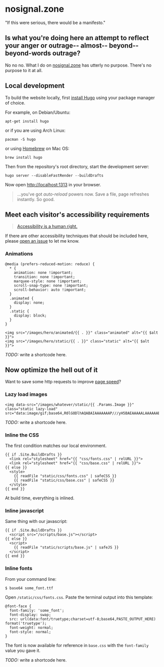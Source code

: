 # nosignal.zone

"If this were serious, there would be a manifesto."

## Is what you're doing here an attempt to reflect your anger or outrage-- almost-- beyond-- beyond-words outrage?

No no no. What I do on [nosignal.zone](https://nosignal.zone/) has utterly no purpose. There's no purpose to it at all.

## Local development

To build the website locally, first [install Hugo](https://gohugo.io/getting-started/installing)
using your package manager of choice.

For example, on Debian/Ubuntu:
```
apt-get install hugo
```

or if you are using Arch Linux:
```
pacman -S hugo
```

or using [Homebrew](https://brew.sh) on Mac OS:
```
brew install hugo
```

Then from the repository's root directory, start the development server:
```
hugo server --disableFastRender --buildDrafts
```

Now open [http://localhost:1313](http://localhost:1313) in your browser.

> ...you've got *auto-reload* powers now. Save a file, page refreshes instantly. So good.

## Meet each visitor's accessibility requirements

> [Accessibility is a human right.](https://ethicalsource.dev/principles/)

If there are other accessibility techniques that should be included here, please
[open an issue](https://github.com/CoralineAda/nosignal.zone/issues/new) to
let me know.

### Animations

```
@media (prefers-reduced-motion: reduce) {
  * {
    animation: none !important;
    transition: none !important;
    marquee-style: none !important;
    scroll-snap-type: none !important;
    scroll-behavior: auto !important;
  }
  .animated {
    display: none;
  }
  .static {
    display: block;
  }
}
```

```
<img src="/images/hero/animated/{{ . }}" class="animated" alt="{{ $alt }}">
<img src="/images/hero/static/{{ . }}" class="static" alt="{{ $alt }}">
```
*TODO:* write a shortcode here.

## Now optimize the hell out of it
Want to save some http requests to improve [page speed](https://developers.google.com/speed/pagespeed/insights/)?

### Lazy load images
```
<img data-src="/images/whatever/static/{{ .Params.Image }}" class="static lazy-load" src="data:image/gif;base64,R0lGODlhAQABAIAAAAAAAP///yH5BAEAAAAALAAAAAABAAEAAAIBRAA7">
```
*TODO:* write a shortcode here.

### Inline the CSS
The first condition matches our local environment.
```
{{ if .Site.BuildDrafts }}
  <link rel="stylesheet" href="{{ "css/fonts.css" | relURL }}">
  <link rel="stylesheet" href="{{ "css/base.css" | relURL }}">
{{ else }}
  <style>
    {{ readFile "static/css/fonts.css" | safeCSS }}
    {{ readFile "static/css/base.css" | safeCSS }}
  </style>
{{ end }}
```
At build time, everything is inlined.

### Inline javascript
Same thing with our javascript:

```
{{ if .Site.BuildDrafts }}
  <script src="/scripts/base.js"></script>
{{ else }}
  <script>
    {{ readFile "static/scripts/base.js" | safeJS }}
  </script>
{{ end }}
```

### Inline fonts

From your command line:

`$ base64 some_font.ttf`

Open `/static/css/fonts.css`. Paste the terminal output into this template:

```
@font-face {
  font-family: 'some_font';
  font-display: swap;
  src: url(data:font/truetype;charset=utf-8;base64,PASTE_OUTPUT_HERE) format('truetype');
  font-weight: normal;
  font-style: normal;
}
```

The font is now available for reference in `base.css` with the `font-family` value you gave it.

*TODO:* write a shortcode here.
